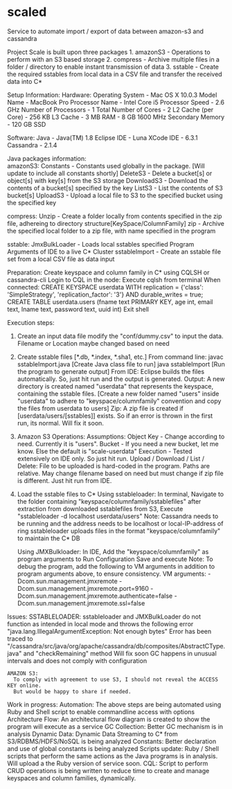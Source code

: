 # scaled
Service to automate import / export of data between amazon-s3 and cassandra

Project Scale is built upon three packages
	1. amazonS3 - Operations to perform with an S3 based storage
	2. compress - Archive multiple files in a folder / directory to enable instant transmission of data
  3. sstable  - Create the required sstables from local data in a CSV file and transfer the received data into C*

Setup Information:
  Hardware:
    Operating System      - Mac OS X 10.0.3
    Model Name            -	MacBook Pro
    Processor Name        -	Intel Core i5
    Processor Speed       -	2.6 GHz
    Number of Processors  -	1
    Total Number of Cores -	2
    L2 Cache (per Core)   -	256 KB
    L3 Cache              -	3 MB
    RAM                   - 8 GB 1600 MHz
    Secondary Memory      - 120 GB SSD
    
  Software:
    Java        - Java(TM) 1.8
    Eclipse IDE - Luna
    XCode IDE   - 6.3.1
    Cassandra   - 2.1.4

Java packages information:  
  amazonS3:
      Constants  - Constants used globally in the package. [Will update to include all constants shortly]
      DeleteS3   - Delete a bucket[s] or object[s] with key[s] from the S3 storage 
      DownloadS3 - Download the contents of a bucket[s] specified by the key
      ListS3     - List the contents of S3 bucket[s]
      UploadS3   - Upload a local file to S3 to the specified bucket using the specified key
      
  compress:
      Unzip      - Create a folder locally from contents specified in the zip file, adhereing to directory structure[KeySpace/ColumnFamily]
      zip        - Archive the specified local folder to a zip file, with name specified in the program
      
  sstable:
      JmxBulkLoader - Loads local sstables specified Program Arguments of IDE to a live C* Cluster
      sstableImport - Create an sstable file set from a local CSV file as data input

Preparation:
    Create keyspace and column family in C* using CQLSH or cassandra-cli
    Login to CQL in the node:
      Execute cqlsh from terminal
      When connected:
        CREATE KEYSPACE userdata WITH replication = {'class': 'SimpleStrategy', 'replication_factor': '3'}  AND durable_writes = true;
        CREATE TABLE userdata.users (fname text PRIMARY KEY, age int, email text, lname text, password text, uuid int)
    Exit shell

Execution steps:
  1. Create an input data file
      modify the "conf/dummy.csv" to input the data. Filename or Location maybe changed based on need
  2. Create sstable files [*.db, *.index, *.sha1, etc.]
      From command line: 
        javac sstableImport.java  [Create Java class file to run]
        java sstableImport        [Run the program to generate output]
      From IDE:
        Eclipse builds the files automatically. So, just hit run and the output is generated.
      Output:
        A new directory is created named "userdata" that represents the keyspace, containing the sstable files.
        [Create a new folder named "users" inside "userdata" to adhere to "keyspace/columnfamily" convention and copy the files from userdata to users]
      Zip:
        A zip file is created if [userdata/users/[sstables]] exists. So if an error is thrown in the first run, its normal. Will fix it soon.
  3. Amazon S3 Operations:
      Assumptions:
        Object Key - Change according to need. Currently it is "users".
        Bucket     - If you need a new bucket, let me know. Else the default is "scale-userdata"
        Execution  - Tested extensively on IDE only. So just hit run.
      Upload / Download / List / Delete:
        File to be uploaded is hard-coded in the program. Paths are relative. May change filename based on need but must change if zip file is different.
        Just hit run from IDE.
  4. Load the sstable files to C*
      Using sstableloader: 
        In terminal, 
          Navigate to the folder containing "keyspace/columnfamily/sstablefiles" after extraction from downloaded sstablefiles from S3,
          Execute "sstableloader -d localhost userdata/users"
          Note:
            Cassandra needs to be running and the address needs to be localhost or local-IP-address of ring
            sstableloader uploads files in the format "keyspace/columnfamily" to maintain the C* DB
            
      Using JMXBulkloader: 
        In IDE, 
          Add the "keyspace/columnfamily" as program arguments to Run Configuration
          Save and execute
          Note:
            To debug the program, add the following to VM arguments in addition to program arguments above, to ensure consistency.
              VM arguments:
                  -Dcom.sun.management.jmxremote
                  -Dcom.sun.management.jmxremote.port=9160
                  -Dcom.sun.management.jmxremote.authenticate=false
                  -Dcom.sun.management.jmxremote.ssl=false

Issues:
    SSTABLELOADER:
      sstableloader and JMXBulkLoader do not function as intended in local mode and throws the following error
          "java.lang.IllegalArgumentException: Not enough bytes"
          Error has been traced to "/cassandra/src/java/org/apache/cassandra/db/composites/AbstractCType.java" and "checkRemaining" method
          Will fix soon
      GC happens in unusual intervals and does not comply with configuration
      
    AMAZON S3:
      To comply with agreement to use S3, I should not reveal the ACCESS KEY online.
      But would be happy to share if needed.

Work in progress:
    Automation:
      The above steps are being automated using Ruby and Shell script to enable commandline access with options
    Architecture Flow:
      An architectural flow diagram is created to show the program will execute as a service
    GC Collection:
      Better GC mechanism is in analysis
    Dynamic Data:
      Dynamic Data Streaming to C* from S3/RDBMS/HDFS/NoSQL is being analyzed
    Constants:
      Better declaration and use of global constants is being analyzed
    Scripts update:
      Ruby / Shell scripts that perform the same actions as the Java programs is in analysis. Will upload a the Ruby version of service soon.
    CQL:
      Script to perform CRUD operations is being written to reduce time to create and manage keyspaces and column families, dynamically.
